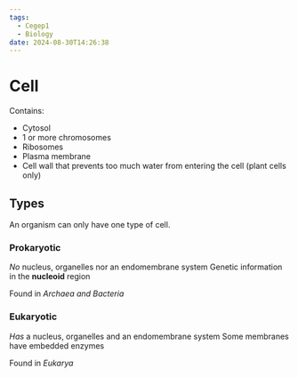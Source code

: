 ```yaml
---
tags:
  - Cegep1
  - Biology
date: 2024-08-30T14:26:38
---
```


# Cell

Contains:

- Cytosol
- 1 or more chromosomes
- Ribosomes
- Plasma membrane
- Cell wall that prevents too much water from entering the cell (plant cells only)

## Types

An organism can only have one type of cell.

### Prokaryotic

*No* nucleus, organelles nor an endomembrane system
Genetic information in the **nucleoid** region

Found in *Archaea and Bacteria*

### Eukaryotic

*Has* a nucleus, organelles and an endomembrane system
Some membranes have embedded enzymes

Found in *Eukarya*